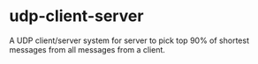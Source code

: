 # udp-client-server
A UDP client/server system for server to pick top 90% of shortest messages from all messages from a client.
